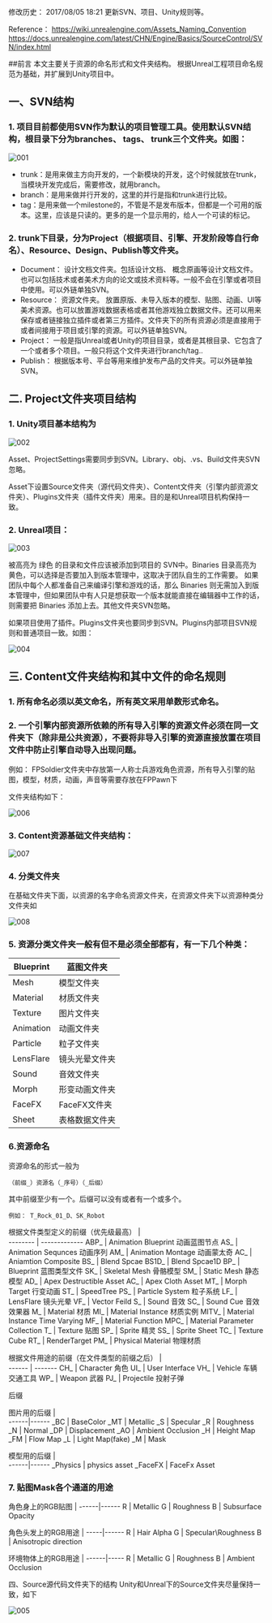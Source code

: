 修改历史： 
2017/08/05 18:21  更新SVN、项目、Unity规则等。

Reference：
https://wiki.unrealengine.com/Assets_Naming_Convention
https://docs.unrealengine.com/latest/CHN/Engine/Basics/SourceControl/SVN/index.html

##前言
本文主要关于资源的命名形式和文件夹结构。 根据Unreal工程项目命名规范为基础，并扩展到Unity项目中。

## 一、SVN结构

### 1. 项目目前都使用SVN作为默认的项目管理工具。使用默认SVN结构，根目录下分为branches、 tags、 trunk三个文件夹。如图：

![001](images/asset_name_01.jpg)

* trunk：是用来做主方向开发的，一个新模块的开发，这个时候就放在trunk，当模块开发完成后，需要修改，就用branch。 
* branch：是用来做并行开发的，这里的并行是指和trunk进行比较。
* tag：是用来做一个milestone的，不管是不是发布版本，但都是一个可用的版本。这里，应该是只读的。更多的是一个显示用的，给人一个可读的标记。

### 2. trunk下目录，分为Project（根据项目、引擎、开发阶段等自行命名）、Resource、Design、Publish等文件夹。

* Document： 设计文档文件夹。包括设计文档、 概念原画等设计文档文件。也可以包括技术或者美术方向的论文或技术资料等。一般不会在引擎或者项目中使用。可以外链单独SVN。
* Resource： 资源文件夹。 放置原版、未导入版本的模型、贴图、动画、UI等美术资源。也可以放置游戏数据表格或者其他游戏独立数据文件。还可以用来保存或者链接独立插件或者第三方插件。文件夹下的所有资源必须是直接用于或者间接用于项目或引擎的资源。可以外链单独SVN。
* Project： 一般是指Unreal或者Unity的项目目录，或者是其根目录、它包含了一个或者多个项目。一般只将这个文件夹进行branch/tag..
* Publish： 根据版本号、平台等用来维护发布产品的文件夹。可以外链单独SVN。

## 二. Project文件夹项目结构
### 1. Unity项目基本结构为

![002](images/asset_name_02.jpg)

Asset、ProjectSettings需要同步到SVN。Library、obj、.vs、Build文件夹SVN忽略。

Asset下设置Source文件夹（源代码文件夹）、Content文件夹（引擎内部资源文件夹）、Plugins文件夹（插件文件夹）用来。目的是和Unreal项目机构保持一致。

### 2. Unreal项目：

![003](images/asset_name_03.png)

被高亮为 绿色 的目录和文件应该被添加到项目的 SVN中。Binaries 目录高亮为 黄色，可以选择是否要加入到版本管理中，这取决于团队自生的工作需要。 如果团队中每个人都准备自己来编译引擎和游戏的话，那么 Binaries 则无需加入到版本管理中，但如果团队中有人只是想获取一个版本就能直接在编辑器中工作的话，则需要把 Binaries 添加上去。其他文件夹SVN忽略。

如果项目使用了插件。Plugins文件夹也要同步到SVN。Plugins内部项目SVN规则和普通项目一致。如图：

![004](images/asset_name_04.jpg)

## 三. Content文件夹结构和其中文件的命名规则
### 1. 所有命名必须以英文命名，所有英文采用单数形式命名。
### 2. 一个引擎内部资源所依赖的所有导入引擎的资源文件必须在同一文件夹下（除非是公共资源），不要将非导入引擎的资源直接放置在项目文件中防止引擎自动导入出现问题。
例如： FPSoldier文件夹中存放第一人称士兵游戏角色资源，所有导入引擎的贴图，模型，材质，动画，声音等需要存放在FPPawn下

文件夹结构如下：

![006](images/asset_name_06.png)

### 3. Content资源基础文件夹结构：

![007](images/asset_name_07.png)

### 4. 分类文件夹
在基础文件夹下面，以资源的名字命名资源文件夹，在资源文件夹下以资源种类分文件夹如

![008](images/asset_name_08.png)

### 5. 资源分类文件夹一般有但不是必须全部都有，有一下几个种类：
Blueprint | 蓝图文件夹
--------- | ---------
Mesh | 模型文件夹
Material | 材质文件夹
Texture | 图片文件夹
Animation | 动画文件夹
Particle | 粒子文件夹
LensFlare | 镜头光晕文件夹
Sound | 音效文件夹
Morph | 形变动画文件夹
FaceFX | FaceFX文件夹
Sheet | 表格数据文件夹

### 6.资源命名

资源命名的形式一般为

    （前缀_）资源名（_序号）（_后缀）

其中前缀至少有一个。后缀可以没有或者有一个或多个。

    例如： T_Rock_01_D、SK_Robot

根据文件类型定义的前缀（优先级最高）
  |  
-------- | -------------
ABP_ | Animation Blueprint 动画蓝图节点
AS_ | Animation Sequnces 动画序列
AM_ | Animation Montage 动画蒙太奇
AC_ | Aniamtion Composite
BS_ | Blend Spcae
BS1D_ | Blend Spcae1D
BP_ | Blueprint 蓝图类型文件
SK_ | Skeletal Mesh 骨骼模型
SM_ | Static Mesh 静态模型
AD_ | Apex Destructible Asset
AC_ | Apex Cloth Asset
MT_ | Morph Target 行变动画
ST_ | SpeedTree
PS_ | Particle System 粒子系统
LF_ | LensFlare 镜头光晕
VF_ | Vector Feild
S_ | Sound 音效
SC_ | Sound Cue 音效效果器
M_ | Material 材质
MI_ | Material Instance 材质实例
MITV_ | Material Instance Time Varying
MF_ | Material Function
MPC_ | Material Parameter Collection
T_ | Texture 贴图
SP_ | Sprite 精灵
SS_ | Sprite Sheet
TC_ | Texture Cube
RT_ | RenderTarget
PM_ | Physical Material 物理材质

根据文件用途的前缀（在文件类型的前缀之后）
  |  
------ | -------
CH_ | Character 角色
UI_ | User Interface
VH_ | Vehicle 车辆交通工具
WP_ | Weapon 武器
PJ_ | Projectile 投射子弹

后缀

图片用的后缀
  |  
------|------
\_BC | BaseColor
\_MT | Metallic
\_S | Specular
\_R | Roughness
\_N | Normal
\_DP | Displacement
\_AO | Ambient Occlusion
\_H | Height Map
\_FM | Flow Map
\_L | Light Map(fake)
\_M | Mask

模型用的后缀
  |  
------|------
\_Physics | physics asset
\_FaceFX | FaceFx Asset

### 7. 贴图Mask各个通道的用途

角色身上的RGB贴图
 | 
------|------
R | Metallic
G | Roughness
B | Subsurface Opacity

角色头发上的RGB用途
 | 
-----|------
R | Hair Alpha
G | Specular\Roughness
B | Anisotropic direction

环境物体上的RGB用途
 | 
------|-----
R | Metallic
G | Roughness
B | Ambient Occlusion

四、Source源代码文件夹下的结构
Unity和Unreal下的Source文件夹尽量保持一致，如下

![005](images/asset_name_05.jpg)
